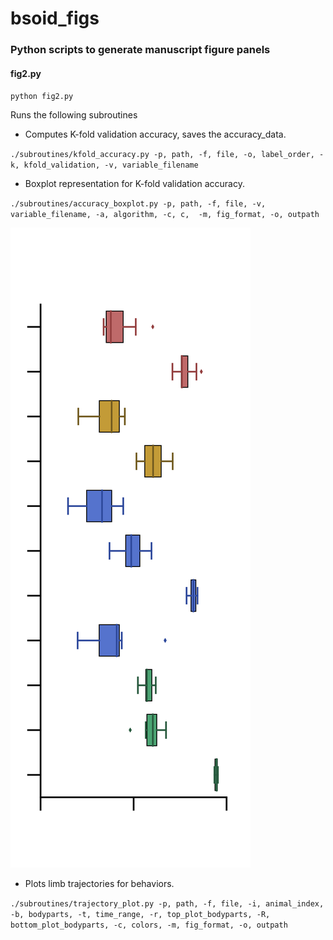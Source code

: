 # bsoid_figs

### Python scripts to generate manuscript figure panels

#### fig2.py
`python fig2.py` 

Runs the following subroutines
* Computes K-fold validation accuracy, saves the accuracy_data.

`./subroutines/kfold_accuracy.py -p, path, -f, file, -o, label_order, -k, kfold_validation, -v, variable_filename`

* Boxplot representation for K-fold validation accuracy.

`./subroutines/accuracy_boxplot.py -p, path, -f, file, -v, variable_filename, -a, algorithm, -c, c, 
-m, fig_format, -o, outpath`

![boxplot_kf_accuracy](examples/Randomforests_Kfold_accuracy.png)<!-- .element height="10%" width="50%" -->

* Plots limb trajectories for behaviors.

`./subroutines/trajectory_plot.py -p, path, -f, file, -i, animal_index, -b, bodyparts, -t, time_range,
-r, top_plot_bodyparts, -R, bottom_plot_bodyparts, -c, colors, -m, fig_format, -o, outpath`

